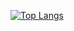 [![Top Langs](https://github-readme-stats.vercel.app/api/top-langs/?username=x017&layout=compact&theme=github_dark)](https://github.com/anuraghazra/github-readme-stats)
